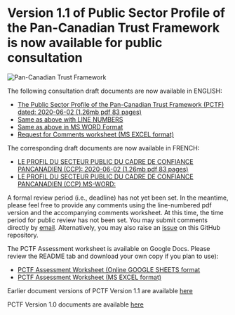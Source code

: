 # Version 1.1 of Public Sector Profile of the Pan-Canadian Trust Framework is now available for public consultation

![Pan-Canadian Trust Framework](../images/PCTF-V1_1_FINAL.png)

The following consultation draft documents are now available in ENGLISH:

* [The Public Sector Profile of the Pan-Canadian Trust Framework (PCTF) dated: 2020-06-02 (1.26mb pdf 83 pages)](PSP-PCTF-V1.1-Consultation-Draft.pdf)
* [Same as above with LINE NUMBERS](PSP-PCTF-V1.1-Consultation-Draft-LINE-NUMBERS.pdf)
* [Same as above in MS WORD Format](PSP-PCTF-V1.1-Consultation-Draft-MS-WORD.docx)
* [Request for Comments worksheet (MS EXCEL format)](REQUEST-FOR-COMMENTS-ON-PSP-PCTF-V1.1.xlsx)

The corresponding draft documents are now available in FRENCH:

* [LE PROFIL DU SECTEUR PUBLIC DU CADRE DE CONFIANCE PANCANADIEN (CCP): 2020-06-02 (1.26mb pdf 83 pages)](PSP-PCTF-V1.1-Consultation-Draft-FR.pdf)
* [LE PROFIL DU SECTEUR PUBLIC DU CADRE DE CONFIANCE PANCANADIEN (CCP) MS-WORD:](PSP-PCTF-V1.1-Consultation-Draft-MS-WORD-FR.docx)

A formal review period (i.e., deadline) has not yet been set. In the meantime, please feel free to provide any comments using the line-numbered pdf version and the accompanying comments worksheet.
At this time, the time period for public review has not been set.
You may submit comments directly by [email](mailto:tim.bouma@tbs-sct.gc.ca).
Alternatively, you may also raise an [issue](https://github.com/canada-ca/PCTF-CCP/issues) on this GitHub repository.

The PCTF Assessment worksheet is available on Google Docs. Please review the README tab and download your own copy if you plan to use):

* [PCTF Assessment Worksheet (Online GOOGLE SHEETS format](https://docs.google.com/spreadsheets/d/1BjWjq93E4TXrZTZQQWSqGvtnCcpjhyO94UNKt9SME14/edit?usp=sharing)
* [PCTF Assessment Worksheet (MS EXCEL format)](PSP-PCTF-V1.1-Assessment-Worksheet.xlsx)

Earlier document versions of PCTF Version 1.1 are available [here](https://github.com/canada-ca/PCTF-CCP/tree/master/Version1_1)

PCTF Version 1.0 documents are available [here](https://github.com/canada-ca/PCTF-CCP/tree/master/Version1_0)
